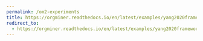 ```yaml
---
permalink: /om2-experiments
title: https://orgminer.readthedocs.io/en/latest/examples/yang2020framework-replicate.html
redirect_to:
  - https://orgminer.readthedocs.io/en/latest/examples/yang2020framework-replicate.html
---
```

